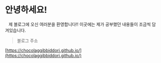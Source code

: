 # 안녕하세요!

&nbsp;&nbsp; 제 블로그에 오신 여러분을 환영합니다!! 이곳에는 제가 공부했던 내용들이 조금씩 담겨있습니다.

> 블로그 주소

[https://chocolaggibbiddori.github.io/](https://chocolaggibbiddori.github.io/)
